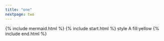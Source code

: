 ```yaml
---
title: "one"
nextpage: two
---
```

{% include mermaid.html %}
{% include start.html %}
  style A fill:yellow
{% include end.html %}

